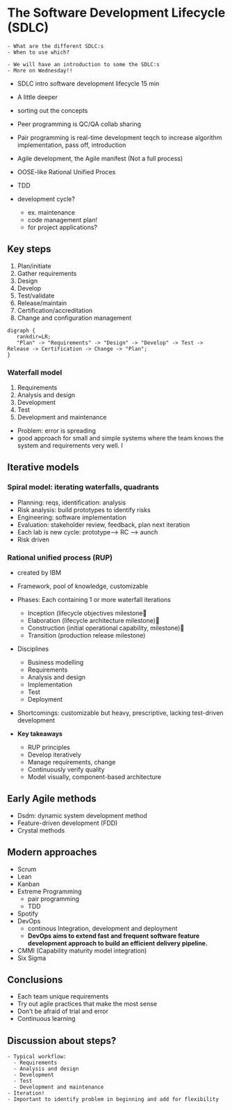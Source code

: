 # The Software Development Lifecycle (SDLC)

```{questions}
- What are the different SDLC:s
- When to use which?
```

```{objectives}
- We will have an introduction to some the SDLC:s
- More on Wednesday!!
```

- SDLC intro software development lifecycle 15 min


- A little deeper

- sorting out the concepts
- Peer programming is QC/QA collab sharing
- Pair programming is real-time development teqch to increase algorithm implementation, pass off, introduction
- Agile development, the Agile manifest (Not a full process)
- OOSE-like Rational Unified Proces
- TDD

- development cycle?
  - ex. maintenance
  - code management plan!
  -	for project applications?

## Key steps

1.	Plan/initiate
2.	Gather requirements
3.	Design
4.	Develop
5.	Test/validate
6.	Release/maintain
7.	Certification/accreditation
8.	Change and configuration management

```{graphviz}
digraph {
   rankdir=LR;
   "Plan" -> "Requirements" -> "Design" -> "Develop" -> Test -> Release -> Certification -> Change -> "Plan";
}
```

### Waterfall model
1.	Requirements
2.	Analysis and design
3.	Development
4.	Test
5.	Development and maintenance

- Problem:  error is spreading
- good approach for small and simple systems where the team knows the system and requirements very well. I

## Iterative models
### Spiral model: iterating waterfalls, quadrants

- Planning: reqs, identification: analysis
- Risk analysis: build prototypes to identify risks
- Engineering: software implementation
- Evaluation: stakeholder review, feedback, plan next iteration
- Each lab is new cycle: prototype--> RC --> aunch
- Risk driven

### Rational unified process (RUP) 
- created by IBM
- Framework, pool of knowledge, customizable
- Phases: Each containing 1 or more waterfall iterations
  - Inception (lifecycle objectives milestone
  - Elaboration (lifecycle architecture milestone)
  - Construction (initial operational capability, milestone)
  - Transition (production release milestone)
- Disciplines
  - Business modelling
  - Requirements
  - Analysis and design
  - Implementation
  - Test
  - Deployment
- Shortcomings: customizable but heavy, prescriptive, lacking test-driven development

- **Key takeaways**
  - RUP principles
  - Develop iteratively
  - Manage requirements, change
  - Continuously verify quality
  - Model visually, component-based architecture

## Early Agile methods
-	Dsdm: dynamic system development method
-	Feature-driven development (FDD)
-	Crystal methods

## Modern approaches
- Scrum 
- Lean
- Kanban
- Extreme Programming
  - pair programming
  - TDD
- Spotify
- DevOps
  - continous Integration, development and deployment
  - **DevOps aims to extend fast and frequent software feature development approach to build an efficient delivery pipeline.**
- CMMI (Capability maturity model integration)
- Six Sigma

## Conclusions
  - Each team unique requirements
  - Try out agile practices that make the most sense
  - Don’t be afraid of trial and error
  - Continuous learning


## Discussion about steps?

```{keypoints}
- Typical workflow:
  - Requirements
  - Analysis and design
  - Development
  - Test
  - Development and maintenance
- Iteration!
- Important to identify problem in beginning and add for flexibility

```
